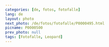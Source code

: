 ```yaml
---
categories: [de, fotos, fotofalle]
lang: de
layout: photo
next_photo: /de/fotos/fotofalle/P0000495.html
picname: P0000500
prev_photo: null
tags: [Fotofalle, Leopard]
---
```

